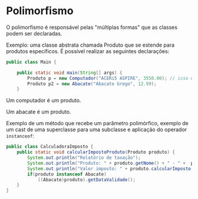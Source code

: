 # Polimorfismo

O polimorfismo é responsável pelas "múltiplas formas" que as classes podem ser declaradas.

Exemplo: uma classe abstrata chamada Produto que se estende para produtos específicos. É possível realizar as seguintes declarações:

```java
public class Main {

	public static void main(String[] args) {
		Produto p = new Computador("ACERi5 ASPIRE", 3550.00); // isso é polimorfismo, múltiplas formas
		Produto p2 = new Abacate("Abacate Grego", 12.99);
	}
```

Um computador é um produto.

Um abacate é um produto.

Exemplo de um método que recebe um parâmetro polimórfico, exemplo de um cast de uma superclasse para uma subclasse e aplicação do operador `instanceof`:

```java
public class CalculadoraImposto {
	public static void calcularImpostoProduto(Produto produto) {
		System.out.println("Relatório de taxação");
		System.out.println("Produto: " + produto.getNome() + " - " +  produto.getValor());
		System.out.println("Valor imposto: " + produto.calcularImposto());
		if(produto instanceof Abacate)
			((Abacate)produto).getDataValidade();
	}
}
```
